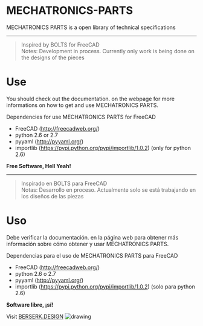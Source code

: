 MECHATRONICS-PARTS
==========
MECHATRONICS PARTS is a open library of technical specifications

---

> Inspired by BOLTS for FreeCAD  
> Notes: Development in process. Currently only work is being done on the designs of the pieces

# Use 
You should check out the documentation. on the webpage for more informations on how to get and use MECHATRONICS PARTS.

Dependencies for use MECHATRONICS PARTS for FreeCAD

+ FreeCAD (http://freecadweb.org/) 
+ python 2.6 or 2.7 
+ pyyaml (http://pyyaml.org/) 
+ importlib (https://pypi.python.org/pypi/importlib/1.0.2) (only for python 2.6)

**Free Software, Hell Yeah!**

---

> Inspirado en BOLTS para FreeCAD   
> Notas: Desarrollo en proceso. Actualmente solo se está trabajando en los diseños de las piezas

# Uso  
Debe verificar la documentación. en la página web para obtener más información sobre cómo obtener y usar MECHATRONICS PARTS.

Dependencias para el uso de MECHATRONICS PARTS para FreeCAD

+ FreeCAD (http://freecadweb.org/)
+ python 2.6 o 2.7
+ pyyaml (http://pyyaml.org/)
+ importlib (https://pypi.python.org/pypi/importlib/1.0.2) (solo para python 2.6)

**Software libre, ¡sí!**

Visit [BERSERK.DESIGN]
![drawing](https://media.licdn.com/dms/image/C560BAQEXZmvS-bai1w/company-logo_200_200/0?e=2159024400&v=beta&t=Es5vOigCKAtdk8s82fdOE8WkOtptGy1TYLPwHUZnqLo)  
  

[BERSERK.DESIGN]: <http://berserk.design>


